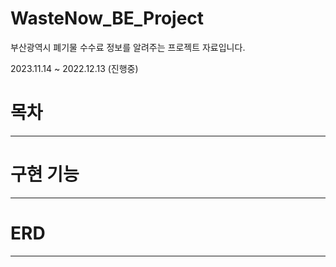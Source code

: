 # WasteNow_BE_Project 
부산광역시 폐기물 수수료 정보를 알려주는 프로젝트 자료입니다.

2023.11.14 ~ 2022.12.13 (진행중)


# 목차
--- 

# 구현 기능
---

# ERD
---
